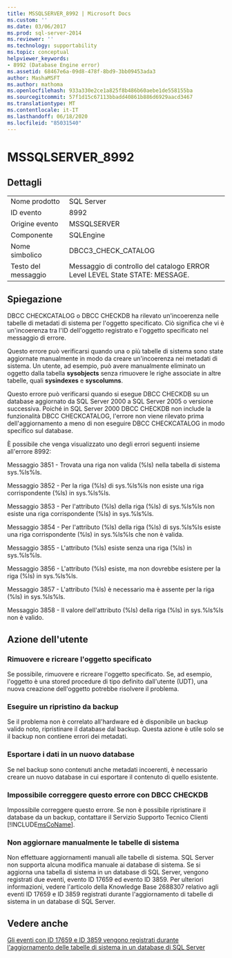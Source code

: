 ```yaml
---
title: MSSQLSERVER_8992 | Microsoft Docs
ms.custom: ''
ms.date: 03/06/2017
ms.prod: sql-server-2014
ms.reviewer: ''
ms.technology: supportability
ms.topic: conceptual
helpviewer_keywords:
- 8992 (Database Engine error)
ms.assetid: 68467e6a-09d8-478f-8bd9-3bb09453ada3
author: MashaMSFT
ms.author: mathoma
ms.openlocfilehash: 933a330e2ce1a825f8b486b60aebe1de558155ba
ms.sourcegitcommit: 57f1d15c67113bbadd40861b886d6929aacd3467
ms.translationtype: MT
ms.contentlocale: it-IT
ms.lasthandoff: 06/18/2020
ms.locfileid: "85031540"
---
```

# <a name="mssqlserver_8992"></a>MSSQLSERVER_8992
    
## <a name="details"></a>Dettagli  
  
|||  
|-|-|  
|Nome prodotto|SQL Server|  
|ID evento|8992|  
|Origine evento|MSSQLSERVER|  
|Componente|SQLEngine|  
|Nome simbolico|DBCC3_CHECK_CATALOG|  
|Testo del messaggio|Messaggio di controllo del catalogo ERROR Level LEVEL State STATE: MESSAGE.|  
  
## <a name="explanation"></a>Spiegazione  
 DBCC CHECKCATALOG o DBCC CHECKDB ha rilevato un'incoerenza nelle tabelle di metadati di sistema per l'oggetto specificato. Ciò significa che vi è un'incoerenza tra l'ID dell'oggetto registrato e l'oggetto specificato nel messaggio di errore.  
  
 Questo errore può verificarsi quando una o più tabelle di sistema sono state aggiornate manualmente in modo da creare un'incoerenza nei metadati di sistema. Un utente, ad esempio, può avere manualmente eliminato un oggetto dalla tabella **sysobjects** senza rimuovere le righe associate in altre tabelle, quali **sysindexes** e **syscolumns**.  
  
 Questo errore può verificarsi quando si esegue DBCC CHECKDB su un database aggiornato da SQL Server 2000 a SQL Server 2005 o versione successiva. Poiché in SQL Server 2000 DBCC CHECKDB non include la funzionalità DBCC CHECKCATALOG, l'errore non viene rilevato prima dell'aggiornamento a meno di non eseguire DBCC CHECKCATALOG in modo specifico sul database.  
  
 È possibile che venga visualizzato uno degli errori seguenti insieme all'errore 8992:  
  
 Messaggio 3851 - Trovata una riga non valida (%ls) nella tabella di sistema sys.%ls%ls.  
  
 Messaggio 3852 - Per la riga (%ls) di sys.%ls%ls non esiste una riga corrispondente (%ls) in sys.%ls%ls.  
  
 Messaggio 3853 - Per l'attributo (%ls) della riga (%ls) di sys.%ls%ls non esiste una riga corrispondente (%ls) in sys.%ls%ls.  
  
 Messaggio 3854 - Per l'attributo (%ls) della riga (%ls) di sys.%ls%ls esiste una riga corrispondente (%ls) in sys.%ls%ls che non è valida.  
  
 Messaggio 3855 - L'attributo (%ls) esiste senza una riga (%ls) in sys.%ls%ls.  
  
 Messaggio 3856 - L'attributo (%ls) esiste, ma non dovrebbe esistere per la riga (%ls) in sys.%ls%ls.  
  
 Messaggio 3857 - L'attributo (%ls) è necessario ma è assente per la riga (%ls) in sys.%ls%ls.  
  
 Messaggio 3858 - Il valore dell'attributo (%ls) della riga (%ls) in sys.%ls%ls non è valido.  
  
## <a name="user-action"></a>Azione dell'utente  
  
### <a name="drop-and-re-create-the-specified-object"></a>Rimuovere e ricreare l'oggetto specificato  
 Se possibile, rimuovere e ricreare l'oggetto specificato. Se, ad esempio, l'oggetto è una stored procedure di tipo definito dall'utente (UDT), una nuova creazione dell'oggetto potrebbe risolvere il problema.  
  
### <a name="restore-from-backup"></a>Eseguire un ripristino da backup  
 Se il problema non è correlato all'hardware ed è disponibile un backup valido noto, ripristinare il database dal backup. Questa azione è utile solo se il backup non contiene errori dei metadati.  
  
### <a name="export-the-data-to-a-new-database"></a>Esportare i dati in un nuovo database  
 Se nel backup sono contenuti anche metadati incoerenti, è necessario creare un nuovo database in cui esportare il contenuto di quello esistente.  
  
### <a name="dbcc-checkdb-cannot-repair-this-error"></a>Impossibile correggere questo errore con DBCC CHECKDB  
 Impossibile correggere questo errore.  Se non è possibile ripristinare il database da un backup, contattare il Servizio Supporto Tecnico Clienti [!INCLUDE[msCoName](../../includes/msconame-md.md)].  
  
### <a name="do-not-manually-update-system-tables"></a>Non aggiornare manualmente le tabelle di sistema  
 Non effettuare aggiornamenti manuali alle tabelle di sistema. SQL Server non supporta alcuna modifica manuale ai database di sistema. Se si aggiorna una tabella di sistema in un database di SQL Server, vengono registrati due eventi, evento ID 17659 ed evento ID 3859. Per ulteriori informazioni, vedere l'articolo della Knowledge Base 2688307 relativo agli eventi ID 17659 e ID 3859 registrati durante l'aggiornamento di tabelle di sistema in un database di SQL Server.  
  
## <a name="see-also"></a>Vedere anche  
 [Gli eventi con ID 17659 e ID 3859 vengono registrati durante l'aggiornamento delle tabelle di sistema in un database di SQL Server](https://support.microsoft.com/kb/2688307/EN-US)  
  
  

